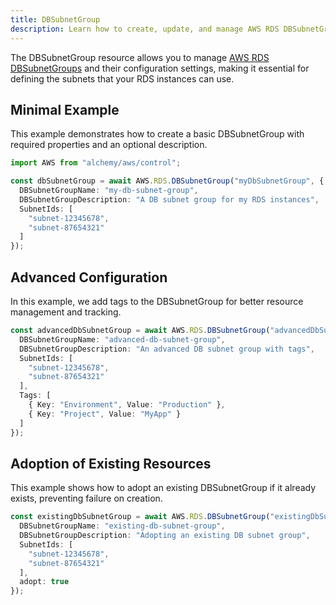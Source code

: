 ```yaml
---
title: DBSubnetGroup
description: Learn how to create, update, and manage AWS RDS DBSubnetGroups using Alchemy Cloud Control.
---
```


The DBSubnetGroup resource allows you to manage [AWS RDS DBSubnetGroups](https://docs.aws.amazon.com/rds/latest/userguide/) and their configuration settings, making it essential for defining the subnets that your RDS instances can use.

## Minimal Example

This example demonstrates how to create a basic DBSubnetGroup with required properties and an optional description.

```ts
import AWS from "alchemy/aws/control";

const dbSubnetGroup = await AWS.RDS.DBSubnetGroup("myDbSubnetGroup", {
  DBSubnetGroupName: "my-db-subnet-group",
  DBSubnetGroupDescription: "A DB subnet group for my RDS instances",
  SubnetIds: [
    "subnet-12345678",
    "subnet-87654321"
  ]
});
```

## Advanced Configuration

In this example, we add tags to the DBSubnetGroup for better resource management and tracking.

```ts
const advancedDbSubnetGroup = await AWS.RDS.DBSubnetGroup("advancedDbSubnetGroup", {
  DBSubnetGroupName: "advanced-db-subnet-group",
  DBSubnetGroupDescription: "An advanced DB subnet group with tags",
  SubnetIds: [
    "subnet-12345678",
    "subnet-87654321"
  ],
  Tags: [
    { Key: "Environment", Value: "Production" },
    { Key: "Project", Value: "MyApp" }
  ]
});
```

## Adoption of Existing Resources

This example shows how to adopt an existing DBSubnetGroup if it already exists, preventing failure on creation.

```ts
const existingDbSubnetGroup = await AWS.RDS.DBSubnetGroup("existingDbSubnetGroup", {
  DBSubnetGroupName: "existing-db-subnet-group",
  DBSubnetGroupDescription: "Adopting an existing DB subnet group",
  SubnetIds: [
    "subnet-12345678",
    "subnet-87654321"
  ],
  adopt: true
});
```